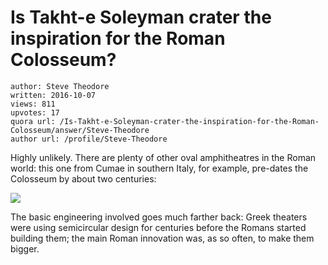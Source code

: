 # Is Takht-e Soleyman crater the inspiration for the Roman Colosseum?

	author: Steve Theodore
	written: 2016-10-07
	views: 811
	upvotes: 17
	quora url: /Is-Takht-e-Soleyman-crater-the-inspiration-for-the-Roman-Colosseum/answer/Steve-Theodore
	author url: /profile/Steve-Theodore


Highly unlikely. There are plenty of other oval amphitheatres in the Roman world: this one from Cumae in southern Italy, for example, pre-dates the Colosseum by about two centuries:

![](https://qph.fs.quoracdn.net/main-qimg-137cfda3f51dee7ebdaedda47cf835e5-c)

The basic engineering involved goes much farther back: Greek theaters were using semicircular design for centuries before the Romans started building them; the main Roman innovation was, as so often, to make them bigger.

